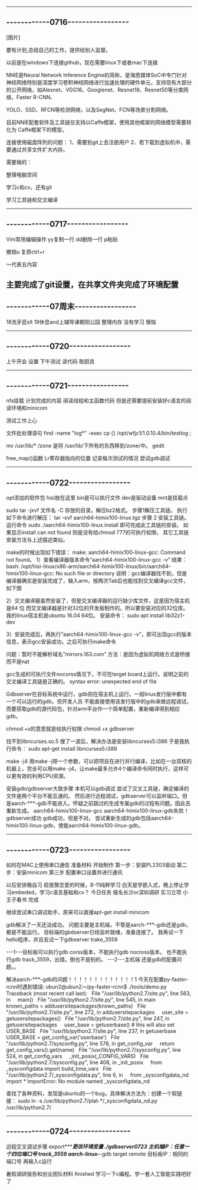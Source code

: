 ---------------------------------
------------0716-----------------
---------------------------------
[图片]


要有计划,总结自己的工作，提供给别人监督。

以前是在windows下连接github，现在需要linux下或者mac下连接


NNIE是Neural Network Inference Engine的简称，是海思媒体SoC中专门针对神经网络特别是深度学习卷积神经网络进行加速处理的硬件单元，支持现有大部分的公开网络，如Alexnet、VGG16、Googlenet、Resnet18、Resnet50等分类网络，Faster R-CNN、 

YOLO、SSD、RFCN等检测网络，以及SegNet、FCN等场景分割网络。

目前NNIE配套软件及工具链仅支持以Caffe框架，使用其他框架的网络模型需要转化为 Caffe框架下的模型。



连接使用磁盘阵列的问题：
1、需要到git上去注册用户
2、若下载到虚拟机中，需要通过共享文件扩大内存。



需要做的：

整理电脑空间

学习c和cv，还有git

学习工具链和交叉编译

---------------------------------
------------0717-----------------
---------------------------------
Vim常用编辑操作
yy复制一行
dd删除一行
p粘贴

撤销u
复原ctrl+r

～代表五内容

主要完成了git设置，在共享文件夹完成了环境配置
---------------------------------
------------07周末-----------------
---------------------------------
18洗牙逛slt
19休息and上辅导课朝阳公园  整理内存  没有学习 懊恼


---------------------------------
------------0720-----------------
---------------------------------
上午开会 设置
下午测试 读代码  取厨具

---------------------------------
------------0721-----------------
---------------------------------
nfs挂载 
计划完成的内容 阅读线程和主函数代码
但是还需要提前安装好c语言的阅读环境和minicom

测试工作上心

文件批处理语句 find -name "log*" -exec cp {} /opt/wfjc1/1.0.10.4/bin/testlog \;

mv    /usr/lib/*    /zone
是将 /usr/lib/下所有的东西移到/zone/中。
gedit

free_map()函数
Lr寄存器指向的位置
记录每次测试的情况
尝试gdb调试

---------------------------------
------------0722-----------------
---------------------------------
opt添加的软件包 hisi放在这里
bin是可以执行文件
dev是驱动设备
 mnt是挂载点


sudo tar -jxvf  文件名 -C 存放的目录。解压bz2格式。
步骤1解压工具链。
执行如下命令进行解压：
tar -xvf aarch64-himix100-linux.tgz
步骤 2 安装工具链。
运行命令 sudo ./aarch64-himix100-linux.install 即可完成此工具链的安装。
如果显示install can not found 则是没有给chmod 777的可执行权限。
其它工具链安装方法与上述描述类似。

make的时候出现如下错误：
make: aarch64-himix100-linux-gcc: Command not found。
1）查看编译器版本命令“aarch64-himix100-linux-gcc -v”
结果：
bash: /opt/hisi-linux/x86-arm/aarch64-himix100-linux/bin/aarch64-himix100-linux-gcc: No such file or directory
说明：gcc编译器找不到，但是编译器确实是安装完成了，输入arm，按两次Tab后也能找到交叉编译gcc文件，如下图

2）交叉编译器虽然安装了，但是交叉编译器的运行缺少库文件，这是因为宿主机是64 位 而交叉编译器是针对32位的开发板制作的。所以要安装对应的32位库。
我的linux宿主机是ubuntu 16.04 64位。
安装命令：
sudo apt install lib32z1-dev

3）安装完成后，再执行“aarch64-himix100-linux-gcc -v”，即可出现gcc的版本信息，表示gcc安装成功。之后可执行make命令


问题：暂时不能解析域名“mirrors.163.com”
方法：是因为虚拟机网络方式是桥接而不是nat

gcc生成的可执行文件nocorss情况下，不可在terget board上运行。说明之前的交叉编译工具链是正确的。
syntax error: unexpected end of file

Gdbserver在目标系统中运行，gdb则在宿主机上运行。一般linux发行版中都有一个可以运行的gdb，但开发人员 不能直接使用该发行版中的gdb来做远程调试，而要获取gdb的源代码包，针对arm平台作一个简单配置，重新编译得到相应gdb。 

chmod +x的意思就是给执行权限
chmod +x gdbserver

找不到libncurses.so.5
搜了一波后，解决办法是安装libncurses5:i386
于是我执行命令：
sudo apt-get install libncurses5:i386

make -j4
用make -j带一个参数，可以把项目在进行并行编译，比如在一台双核的机器上，完全可以用make -j4，让make最多允许4个编译命令同时执行，这样可以更有效的利用CPU资源。

安装gdb/gdbserver大致步骤
本机可以gdb调试
尝试了交叉工具链，确定编译的文件是两个平台不能互通的。
然后进行远程调试，gdbserver可以监听端口。但是aarch-***-gdb不能进入。怀疑之前跳过的生成专属gdb的过程有问题。因此去重新生成。
aarch64-himix100-linux-gcc
aarch64-himix100-linux-gdb失败！
gdbserver成功
gdb成功，但是不对。
尝试重新生成的gdb包括aarch64-himix100-linux-gdb，使能aarch64-himix100-linux-gdb。

---------------------------------
------------0723-----------------
---------------------------------
如何在MAC上使用串口通信
准备材料
开始制作
第一步：安装PL2303驱动
第二步：安装minicom
第三步 配置串口设置并进行通讯

以后安排晚自习 趁居獒恋爱的时候，8-11纯粹学习
白天是学嵌入式，晚上停止学习embeded，学习c语言基础和cv？
今日任务 
报名长沙or深圳调研
实习立项
小王子看书  完成

继续尝试串口调试助手，原来可以直接apt-get install minicom

gdb解决了一天还没成功。
问题主要是主机端，不管是aarch-***-gdb还是gdb，都是不能运行。
目标端的gbdserver已经监听就绪，准备连接了。
我再试一下hello程序，并且去试一下gdbserver trake_3559

---1---目标板可以执行gdb corss版本，不能执行gdb nocross版本。
也不能执行gdb track_3559，出错。倒也不是别的。
---2---主机端 还是gdb的配置问题。。




解决aarch-***-gdb的问题！！！！！！！！！！！！！1
今天在配置py-faster-rcnn时遇到错误:
ubun2@ubun2:~/py-faster-rcnn$ ./tools/demo.py 
Traceback (most recent call last):
  File "/usr/lib/python2.7/site.py", line 563, in <module>
    main()
  File "/usr/lib/python2.7/site.py", line 545, in main
    known_paths = addusersitepackages(known_paths)
  File "/usr/lib/python2.7/site.py", line 272, in addusersitepackages
    user_site = getusersitepackages()
  File "/usr/lib/python2.7/site.py", line 247, in getusersitepackages
    user_base = getuserbase() # this will also set USER_BASE
  File "/usr/lib/python2.7/site.py", line 237, in getuserbase
    USER_BASE = get_config_var('userbase')
  File "/usr/lib/python2.7/sysconfig.py", line 578, in get_config_var
    return get_config_vars().get(name)
  File "/usr/lib/python2.7/sysconfig.py", line 524, in get_config_vars
    _init_posix(_CONFIG_VARS)
  File "/usr/lib/python2.7/sysconfig.py", line 408, in _init_posix
    from _sysconfigdata import build_time_vars
  File "/usr/lib/python2.7/_sysconfigdata.py", line 6, in <module>
    from _sysconfigdata_nd import *
ImportError: No module named _sysconfigdata_nd

查找了各种资料，发现是ubuntu的一个bug，具体解决方法为：创建一个软链接：
sudo ln -s /usr/lib/python2.7/plat-*/_sysconfigdata_nd.py /usr/lib/python2.7/

---------------------------------
------------0724-----------------
---------------------------------
远程交叉调试步骤
export******更改环境变量
./gdbserver0723 主机端IP：任意一个四位端口号 track_3559
aarch-linux-***-gdb 
target remote 目标板IP：相同的端口号
再输入c运行

暑假调研报告和创业团队材料 finished
学习一下c编程。学一套人工智能实践吧好了









